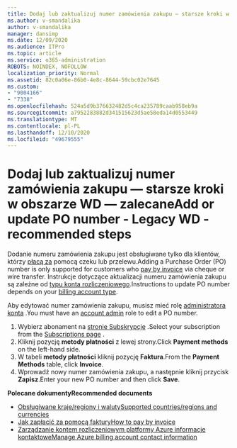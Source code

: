 ```yaml
---
title: Dodaj lub zaktualizuj numer zamówienia zakupu — starsze kroki w obszarze WD — zalecane
ms.author: v-smandalika
author: v-smandalika
manager: dansimp
ms.date: 12/09/2020
ms.audience: ITPro
ms.topic: article
ms.service: o365-administration
ROBOTS: NOINDEX, NOFOLLOW
localization_priority: Normal
ms.assetid: 82c0a06e-86b0-4e8c-8644-59cbc02e7645
ms.custom:
- "9004166"
- "7338"
ms.openlocfilehash: 524a5d9b376632482d5c4ca235789caab958eb9a
ms.sourcegitcommit: a7952283882d341515623d5ae58eda14d0553449
ms.translationtype: MT
ms.contentlocale: pl-PL
ms.lasthandoff: 12/10/2020
ms.locfileid: "49679555"
---
```

# <a name="add-or-update-po-number---legacy-wd---recommended-steps"></a><span data-ttu-id="b0451-102">Dodaj lub zaktualizuj numer zamówienia zakupu — starsze kroki w obszarze WD — zalecane</span><span class="sxs-lookup"><span data-stu-id="b0451-102">Add or update PO number - Legacy WD - recommended steps</span></span>

<span data-ttu-id="b0451-103">Dodanie numeru zamówienia zakupu jest obsługiwane tylko dla klientów, którzy [płacą za](https://docs.microsoft.com/azure/cost-management-billing/manage/pay-by-invoice) pomocą czeku lub przelewu.</span><span class="sxs-lookup"><span data-stu-id="b0451-103">Adding a Purchase Order (PO) number is only supported for customers who [pay by invoice](https://docs.microsoft.com/azure/cost-management-billing/manage/pay-by-invoice) via cheque or wire transfer.</span></span> <span data-ttu-id="b0451-104">Instrukcje dotyczące aktualizacji numeru zamówienia zakupu są zależne od [typu konta rozliczeniowego](https://docs.microsoft.com/azure/cost-management-billing/manage/view-all-accounts).</span><span class="sxs-lookup"><span data-stu-id="b0451-104">Instructions to update PO number depends on your [billing account type](https://docs.microsoft.com/azure/cost-management-billing/manage/view-all-accounts).</span></span>

<span data-ttu-id="b0451-105">Aby edytować numer zamówienia zakupu, musisz mieć rolę [administratora konta](https://docs.microsoft.com/azure/role-based-access-control/rbac-and-directory-admin-roles) .</span><span class="sxs-lookup"><span data-stu-id="b0451-105">You must have an [account admin](https://docs.microsoft.com/azure/role-based-access-control/rbac-and-directory-admin-roles) role to edit a PO number.</span></span>

1. <span data-ttu-id="b0451-106">Wybierz abonament na [stronie Subskrypcje](https://ms.portal.azure.com/#blade/Microsoft_Azure_Billing/SubscriptionsBlade) .</span><span class="sxs-lookup"><span data-stu-id="b0451-106">Select your subscription from the [Subscriptions page](https://ms.portal.azure.com/#blade/Microsoft_Azure_Billing/SubscriptionsBlade) .</span></span>
2. <span data-ttu-id="b0451-107">Kliknij pozycję **metody płatności** z lewej strony.</span><span class="sxs-lookup"><span data-stu-id="b0451-107">Click **Payment methods** on the left-hand side.</span></span>
3. <span data-ttu-id="b0451-108">W tabeli **metody płatności** kliknij pozycję **Faktura**.</span><span class="sxs-lookup"><span data-stu-id="b0451-108">From the **Payment Methods** table, click **Invoice**.</span></span> 
4. <span data-ttu-id="b0451-109">Wprowadź nowy numer zamówienia zakupu, a następnie kliknij przycisk **Zapisz**.</span><span class="sxs-lookup"><span data-stu-id="b0451-109">Enter your new PO number and then click **Save**.</span></span>

<span data-ttu-id="b0451-110">**Polecane dokumenty**</span><span class="sxs-lookup"><span data-stu-id="b0451-110">**Recommended documents**</span></span>

- [<span data-ttu-id="b0451-111">Obsługiwane kraje/regiony i waluty</span><span class="sxs-lookup"><span data-stu-id="b0451-111">Supported countries/regions and currencies</span></span>](https://azure.microsoft.com/en-us/pricing/faq/) 
- [<span data-ttu-id="b0451-112">Jak zapłacić za pomocą faktury</span><span class="sxs-lookup"><span data-stu-id="b0451-112">How to pay by invoice</span></span>](https://docs.microsoft.com/azure/cost-management-billing/manage/pay-by-invoice) 
- [<span data-ttu-id="b0451-113">Zarządzanie kontem rozliczeniowym platformy Azure informacje kontaktowe</span><span class="sxs-lookup"><span data-stu-id="b0451-113">Manage Azure billing account contact information</span></span>](https://docs.microsoft.com/azure/cost-management-billing/manage/change-azure-account-profile)


